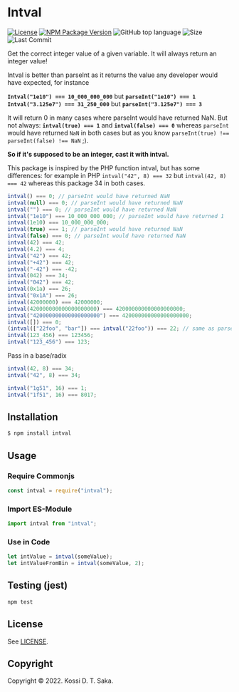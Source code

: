 # Intval

[![License][license-image]][license-url] [![NPM Package Version][npm-image-version]][npm-url] ![GitHub top language][language-image] ![Size][size-image] ![Last Commit][commit-image]

Get the correct integer value of a given variable. It will always return an integer value!

Intval is better than parseInt as it returns the value any developer would have expected, for instance

**`Intval("1e10") === 10_000_000_000`** but **`parseInt("1e10") === 1`**
**`Intval("3.125e7") === 31_250_000`** but **`parseInt("3.125e7") === 3`**

It will return 0 in many cases where parseInt would have returned NaN. But not always:
**`intval(true) === 1`** and **`intval(false) === 0`** whereas `parseInt` would have returned `NaN` in both cases but as you know `parseInt(true) !== parseInt(false) !== NaN` ;).

**So if it's supposed to be an integer, cast it with intval.**

This package is inspired by the PHP function intval, but has some differences: for example in PHP `intval("42", 8) === 32` but `intval(42, 8) === 42` whereas this package 34 in both cases.

```js
intval() === 0; // parseInt would have returned NaN
intval(null) === 0; // parseInt would have returned NaN
intval("") === 0; // parseInt would have returned NaN
intval("1e10") === 10_000_000_000; // parseInt would have returned 1
intval(1e10) === 10_000_000_000;
intval(true) === 1; // parseInt would have returned NaN
intval(false) === 0; // parseInt would have returned NaN
intval(42) === 42;
intval(4.2) === 4;
intval("42") === 42;
intval("+42") === 42;
intval("-42") === -42;
intval(042) === 34;
intval("042") === 42;
intval(0x1a) === 26;
intval("0x1A") === 26;
intval(42000000) === 42000000;
intval(420000000000000000000) === 420000000000000000000;
intval("420000000000000000000") === 420000000000000000000;
intval([]) === 0;
(intval(["22foo", "bar"]) === intval("22foo")) === 22; // same as parseInt, returns intval of the first array element. But php intval(["22foo", "bar"]) === 1
intval(123_456) === 123456;
intval("123_456") === 123;
```

Pass in a base/radix

```js
intval(42, 8) === 34;
intval("42", 8) === 34;

intval("1g51", 16) === 1;
intval("1f51", 16) === 8017;
```

## Installation

```bash
$ npm install intval
```

## Usage

### Require Commonjs

```js
const intval = require("intval");
```

### Import ES-Module

```js
import intval from "intval";
```

### Use in Code

```js
let intValue = intval(someValue);
let intValueFromBin = intval(someValue, 2);
```

## Testing (jest)

```bash
npm test
```

## License

See [LICENSE][license-url].

## Copyright

Copyright &copy; 2022. Kossi D. T. Saka.

[npm-image-version]: https://img.shields.io/npm/v/intval.svg
[npm-image-downloads]: https://img.shields.io/npm/dm/intval.svg?color=purple
[npm-url]: https://npmjs.org/package/intval
[license-image]: https://img.shields.io/github/license/kossidts/intval
[license-url]: https://github.com/kossidts/intval/blob/master/LICENSE
[language-image]: https://img.shields.io/github/languages/top/kossidts/intval?color=yellow
[size-image]: https://img.shields.io/github/repo-size/kossidts/intval?color=light
[commit-image]: https://img.shields.io/github/last-commit/kossidts/intval
